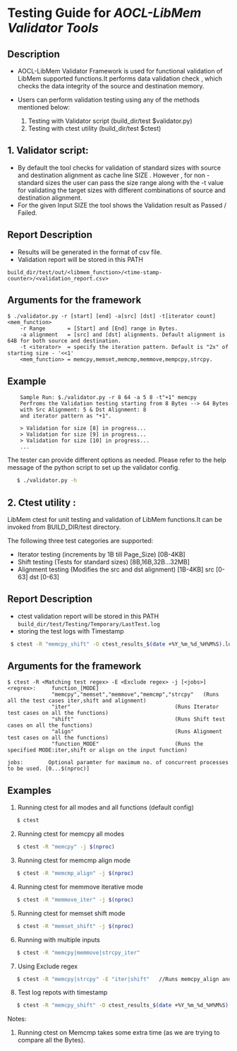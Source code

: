 # Testing Guide for **_AOCL-LibMem Validator Tools_**

## Description
- AOCL-LibMem Validator Framework is used for functional validation of LibMem supported functions.It performs data validation check , which checks the data integrity of the source and destination memory.

- Users can perform validation testing using any of the methods mentioned below:
   1. Testing with Validator script (build_dir/test $validator.py)
   2. Testing with ctest utility (build_dir/test $ctest)

## 1. Validator script:

- By default the tool checks for validation of standard sizes with source and destination alignment as cache line SIZE . However , for non - standard sizes the user can pass the size range  along with the -t <iterator> value for validating the target sizes with different combinations of source and destination alignment.
 - For the given Input SIZE the tool shows the Validation result as
Passed / Failed.


## Report Description
  - Results will be generated in the format of csv file.
  - Validation report will be stored in this PATH
```
build_dir/test/out/<libmem_function>/<time-stamp-counter>/<validation_report.csv>
```

## Arguments for the framework


    $ ./validator.py -r [start] [end] -a[src] [dst] -t[iterator count] <mem_function>
        -r Range       = [Start] and [End] range in Bytes.
        -a alignment   = [src] and [dst] alignments. Default alignment is 64B for both source and destination.
        -t <iterator>  = specify the iteration pattern. Default is "2x" of starting size - '<<1'
        <mem_function> = memcpy,memset,memcmp,memmove,mempcpy,strcpy.

## Example
        Sample Run: $./validator.py -r 8 64 -a 5 8 -t"+1" memcpy
        Perfroms the Validation testing starting from 8 Bytes --> 64 Bytes
        with Src Alignment: 5 & Dst Alignment: 8
        and iterator pattern as "+1".

        > Validation for size [8] in progress...
        > Validation for size [9] in progress...
        > Validation for size [10] in progress...
        ...



The tester can provide different options as needed. Please refer to the help message
of the python script to set up  the validator config.
```sh
   $ ./validator.py -h
```

## 2. Ctest utility :
LibMem ctest for unit testing and validation of LibMem functions.It can be invoked from BUILD_DIR/test directory.

The following three test categories are supported:
- Iterator testing (increments by 1B till Page_Size)  [0B-4KB]
- Shift testing (Tests for standard sizes)  [8B,16B,32B...32MB]
- Alignment testing (Modifies the src and dst alignment)  [1B-4KB]   src [0-63]   dst [0-63]

## Report Description
  - ctest validation report will be stored in this PATH
        ```
        build_dir/test/Testing/Temporary/LastTest.log
        ```
  - storing the test logs with Timestamp
  ```sh
   $ ctest -R "memcpy_shift" -O ctest_results_$(date +%Y_%m_%d_%H%M%S).log
```
## Arguments for the framework

    $ ctest -R <Matching test regex> -E <Exclude regex> -j [<jobs>]
    <regrex>:     function_[MODE]
                  "memcpy","memset","memmove","memcmp","strcpy"   (Runs all the test cases iter,shift and alignment)
                  "iter"                                 (Runs Iterator test cases on all the functions)
                  "shift"                                (Runs Shift test cases on all the functions)
                  "align"                                (Runs Alignment test cases on all the functions)
                  "function_MODE"                        (Runs the specified MODE:iter,shift or align on the input function)

    jobs:        Optional paramter for maximum no. of concurrent processes to be used. [0...$(nproc)]

## Examples

1. Running ctest for all modes and all functions (default config)
```sh
   $ ctest
```
2. Running ctest for memcpy all modes
```sh
   $ ctest -R "memcpy" -j $(nproc)
```
3. Running ctest for memcmp align mode
```sh
   $ ctest -R "memcmp_align" -j $(nproc)
```
4. Running ctest for memmove iterative mode
```sh
   $ ctest -R "memmove_iter" -j $(nproc)
```
5. Running ctest for memset shift mode
```sh
   $ ctest -R "memset_shift" -j $(nproc)
```
6. Running with multiple inputs
```sh
   $ ctest -R "memcpy|memmove|strcpy_iter"
```
7. Using Exclude regex
```sh
   $ ctest -R "memcpy|strcpy" -E "iter|shift"   //Runs memcpy_align and strcpy_align ;ignores iter and shift test cases.
```
8. Test log repots with timestamp
```sh
   $ ctest -R "memcpy_shift" -O ctest_results_$(date +%Y_%m_%d_%H%M%S).log
```

Notes:
1. Running ctest on Memcmp takes some extra time (as we are trying to compare all the Bytes).